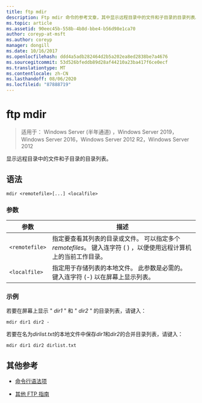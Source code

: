 ```yaml
---
title: ftp mdir
description: Ftp mdir 命令的参考文章，其中显示远程目录中的文件和子目录的目录列表。
ms.topic: article
ms.assetid: 90eec45b-558b-4b8d-bbe4-b56d98e1ca70
author: coreyp-at-msft
ms.author: coreyp
manager: dongill
ms.date: 10/16/2017
ms.openlocfilehash: ddd4a5adb282464d2b5a202ea8ed2838be7a4676
ms.sourcegitcommit: 53d526bfeddb89d28af44210a23ba417f6ce0ecf
ms.translationtype: MT
ms.contentlocale: zh-CN
ms.lasthandoff: 08/06/2020
ms.locfileid: "87888719"
---
```

# <a name="ftp-mdir"></a>ftp mdir

> 适用于： Windows Server (半年通道) ，Windows Server 2019，Windows Server 2016，Windows Server 2012 R2，Windows Server 2012

显示远程目录中的文件和子目录的目录列表。

## <a name="syntax"></a>语法

```
mdir <remotefile>[...] <localfile>
```

### <a name="parameters"></a>参数

| 参数 | 描述 |
| --------- | ----------- |
| `<remotefile>` | 指定要查看其列表的目录或文件。 可以指定多个*remotefiles*。 键入连字符 ( ) ，以便使用远程计算机上的当前工作目录。 |
| `<localfile>` | 指定用于存储列表的本地文件。 此参数是必需的。 键入连字符 (-) 以在屏幕上显示列表。 |

### <a name="examples"></a>示例

若要在屏幕上显示 " *dir1* " 和 " *dir2* " 的目录列表，请键入：

```
mdir dir1 dir2 -
```

若要在名为*dirlist.txt*的本地文件中保存*dir1*和*dir2*的合并目录列表，请键入：

```
mdir dir1 dir2 dirlist.txt
```

## <a name="additional-references"></a>其他参考

- [命令行语法项](command-line-syntax-key.md)

- [其他 FTP 指南](/previous-versions/orphan-topics/ws.10/cc756013(v=ws.10))
